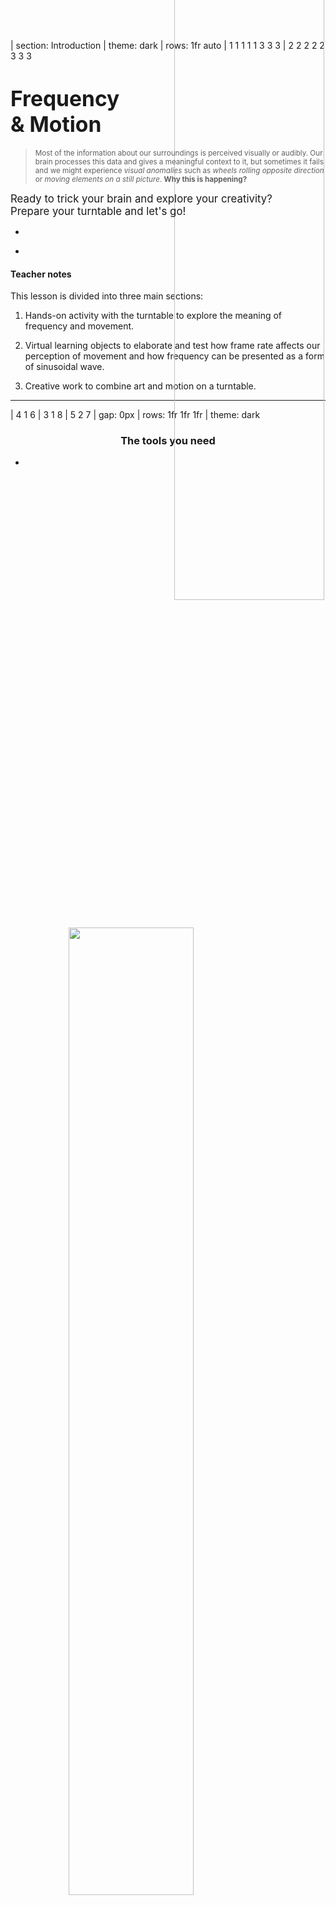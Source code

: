 | section: Introduction
| theme: dark
| rows: 1fr auto
| 1 1 1 1 1 3 3 3
| 2 2 2 2 2 3 3 3

<!--
<f-scene width="1100" height="1100" style="position: fixed; top: -470px; right: -600px; z-index: 0;">
  <f-circle r="0.1" :stroke="color('darkgray')" />
  <f-circle r="1.26" :stroke="color('darkgray')" />
  <f-circle r="1.95" :stroke="color('darkgray')" />
  <f-spinner :duration="10000">
    <f-group
      v-for="n in range(0,120).slice(0, 30)"
      :key="n"
      :rotation="(360 / 30) * n"
      scale="0.1">
  	<image
      :href="'./images/metropolis/metropolis' + String(n + 1).padStart(3,'0') + '.png'"
      :height="399 / 100"
      :width="250 / 100"
      transform="translate(0,14)"
    />
    </f-group>
  </f-spinner>
</f-scene> 
-->

<img src="./images/vinyl.png" style= "width: 50%; position: fixed; top: -40px; right: -10px; z-index: 0;">

<div style="position: relative">

# <big>Frequency<br>& Motion</big>

><small>Most of the information about our surroundings is perceived visually or audibly. Our brain processes this data and gives a meaningful context to it, but sometimes it fails and we might experience *visual anomalies* such as *wheels rolling opposite direction* or *moving elements on a still picture*. **Why this is happening?**</small>

<big>Ready to trick your brain and explore your creativity?<br>Prepare your turntable and let's go!</big>

</div>

-

<div style="position: relative">

<f-next-button title="Start" />

</div>

-

<f-notes class-name="tertiary" width="50vw" style="--base: 9px; --primary: var(--darkgray);">

#### Teacher notes

This lesson is divided into three main sections:

1. Hands-on activity with the turntable to explore the meaning of frequency and movement.

2. Virtual learning objects to elaborate and test how frame rate affects our perception of movement and how frequency can be presented as a form of sinusoidal wave.

3. Creative work to combine art and motion on a turntable.

</f-notes>


---

| 4 1 6
| 3 1 8
| 5 2 7
| gap: 0px
| rows: 1fr 1fr 1fr
| theme: dark

<center><div>

### The tools you need

<f-next-button />

</div></center>

-

<div style= "display:flex; align-items:center; justify-content:center; height:100%">
<img src="./images/collage/printer.png" style= "width:63%">
</div>

-

<div style= "display:flex; align-items:center; justify-content:center; transform:rotate(180deg); height:100%">
<img src="./images/collage/scissors.png" style= "width:43%">
</div>

-

<div style= "display:flex; align-items:center; justify-content:center; height:100%">
<img src="./images/collage/turntable.png" style= "width:65%">
</div>

-

<div style= "display:flex; align-items:center; justify-content:center; height:100%">
<img src="./images/collage/smart.png" style= "width:33%">
</div>

-

<div style= "display:flex; align-items:center; justify-content:center; height:100%">
<img src="./images/collage/computer.png" style= "width:58%">
</div>

-

<div style= "display:flex; align-items:center; justify-content:center; height:100%">
<img src="./images/collage/paper.png" style= "width:74%">
</div>


-

<div style= "display:flex; align-items:center; justify-content:center; height:100%">
<img src="./images/collage/pencil.png" style= "width:31%">
</div>

---

| section: How to Define Frequency?
| padding: 0
| gap: 0
| theme: dark
| 1 2 3
| 1 4 5
| 1 6 7

<section>

<p />

<f-icon-heading icon="fact" size="small">Discuss</f-icon-heading>

# What is frequency?

Watch the following videos and define frequency in your own words and describe all possible ways to experience it.
<p0>
<f-next-button />


</section>


-

<f-video src="https://www.youtube.com/watch?v=heRuLp7CyTM" />

-

<f-video src="https://www.youtube.com/watch?v=tOvnQ9Vqptw&t=358" />

-

<f-video src="https://www.youtube.com/watch?v=upvYAAh8RuU" />

-

<f-video src="https://www.youtube.com/watch?v=lmIFXIXQQ_E" />

-

<f-video src="https://www.youtube.com/watch?v=wvJAgrUBF4w" />

-

<f-video src="https://www.youtube.com/watch?v=FO566k4nA3g" />

---

| background: images/frequency.jpg
| theme: dark
| tint: 0.2

<center><div>

<f-activity-icon />

### Time for first hands-on exercise

<f-next-button title="Start" />

</div></center>

---

| section: Make Your First Animation
| rows: auto 1fr

| 1 1 1
| 2 2 3


<f-notes class-name="tertiary" width="50vw" style="--base: 9px">

### Objective

By experimentation, students should discover how the speed of motion affects our visual perception of shapes and / or colour.

Let students draw different ideas on cut-out circles and place them on the turntable’s platter rotating at different speed levels.

It’s all about discovering new shapes and their alignment on a circle to produce visually exciting blends through movement.

Optionally, put on the vinyl record and put the paper template on it, so students can experiment with different audio and animation speeds.

### Preparation

> ##### You will need
Printed paper templates, turntable, scissors, pencils.

Download and print out paper template to hand over to students. 

<a href="./files/frequency_templates.zip" class="tertiary">
<f-arrow-icon rotation="90" />Download PDF templates from here (.zip file)</a>

<p />
You will find 6 template PDFs from the .zip file. In this exercise, you will need only the 1st template (plain).
<p />
<img src="./images/zipContent.png" alt="Example" width="100%">
<p />

> ##### <f-fact-icon size="small" /> Printing tips
1. print the sheet 100% size, one sided
2. print more than 1 sheet for every student

</f-notes>

<f-icon-heading icon="activity" size="small">You are now ready to make your own visual experiments!</f-icon-heading>

# Make a spinning animation

-

<span class="bullet">1</span> First you need a paper template

<a href="./files/plainCircle.pdf" class="tertiary"><f-arrow-icon rotation="90" />Download PDF template</a>

<span class="bullet">2</span> Use scissors to cut out paper circles and draw on it anything you would like to see spinning on a turntable. 

<span class="bullet">3</span> Put the paper circle on the turntable and start spinning.

<span class="bullet">4</span> Draw different variations to find the most visually appealing and interesting combination of movement.

<f-next-button />

-

<f-scene width="400" height="400">
  <f-rotation duration="4000">
  <f-circle r="1.9" />
  <f-arc
    v-for="r in range(0.2,1.8,1.8 / 18)"
    :r="r"
    :inner-radius="r"
    :start-angle="180"
    :end-angle="360 + 175"
    :stroke="color('lightgray')"
    stroke-width="1"
  />
  <f-circle
    r="0.8"
    :fill="color('white')"
  />
  <f-circle
    r="0.1"
    :fill="color('white')"
  />
  <f-text y="0.4">33⅓</f-text>
  <f-text y="-0.4">rpm</f-text>
  </f-rotation>
</f-scene>

---

| section: From Spinning to Frequency
| rows: auto auto 1fr

| 1 1
| 2 3
| 4 4

# From spinning to frequency

-

As you might have noticed with your drawings in the correct order, to have a smooth animation or to create an optical illusion, you have to manipulate two variables:

* <var>Rotational speed</var> of the turntable.

* <var class="blue">Number of elements</var>around the circle. 

-

><small>Both variables can be described as [frequency](https://en.wikipedia.org/wiki/Frequency) and can be expressed as [sine waves](https://en.wikipedia.org/wiki/Sine_wave). Frequency is an important parameter used in science and engineering to specify the rate of a phenomenon.</small>

-

<p>

<f-fact-icon size="small" />
<f-sidebar title="Later You'll learn what frequency means in waves">

<p />

Current <var class="gray">x</var> axis value is <var class="gray">{{ round(get('a') / Math.PI,2) }} × π</var>

<f-slider set="a" :from="-Math.PI" :to="Math.PI" duration="1000" />
<small>Precise value is <var class="gray">{{ get('a') }}</var>


<f-scene :width="200" :height="(Math.PI / 2) * 200 + 16">
    <f-line
      :points="range(-Math.PI,Math.PI,0.1).map(x => [Math.cos(x),x])"
      :stroke="color('blue')"
      opacity="0.75"
    />
    <f-line
      :points="range(-Math.PI,Math.PI,0.1).map(x => [Math.cos(x),(x / 2) - (Math.PI / 2),])"
      :stroke="color('orange')"
      opacity="0.75"
    />
    <f-line
      :points="range(Math.PI,Math.PI * 3,0.1).map(x => [Math.cos(x),(x / 2) - (Math.PI / 2)])"
      :stroke="color('orange')"
      opacity="0.75"
    />
    <f-point
      :stroke="color('blue')"
      stroke-width="16"
      :x="Math.cos(get('a'))"
      :y="get('a')"
    />
    <f-point
      :stroke="color('orange')"
      stroke-width="10"
      :x="Math.cos((get('a') * 2) - Math.PI)"
      :y="get('a')"
    />
    <f-line
      :stroke="color('blue')"
      stroke-width="1"
      opacity="0.2"
      :x1="Math.cos(get('a'))"
      :x2="Math.cos(get('a'))"
      :y1="-Math.PI"
      :y2="Math.PI"
    />
    <f-line
      :stroke="color('orange')"
      stroke-width="1"
      opacity="0.2"
      :x1="Math.cos((get('a') * 2) - Math.PI)"
      :x2="Math.cos((get('a') * 2) - Math.PI)"
      :y1="-Math.PI"
      :y2="Math.PI"
    />
</f-scene>

<p />

<f-scene width="200" height="200">
    <f-circle />
    <f-point
      :stroke="color('blue')"
      stroke-width="16"
      :x="Math.cos(get('a'))"
      :y="Math.sin(get('a'))"
    />
    <f-point
      :stroke="color('orange')"
      stroke-width="10"
      :x="Math.cos((get('a') * 2) - Math.PI)"
      :y="Math.sin((get('a') * 2) - Math.PI)"
    />
    <f-line
      :stroke="color('blue')"
      stroke-width="1"
      opacity="0.2"
      :x1="-Math.PI"
      :x2="Math.PI"
      :y1="Math.sin(get('a'))"
      :y2="Math.sin(get('a'))"
    />
    <f-line
      :stroke="color('blue')"
      stroke-width="1"
      opacity="0.2"
      :y1="-Math.PI"
      :y2="Math.PI"
      :x1="Math.cos(get('a'))"
      :x2="Math.cos(get('a'))"
    />
    <f-line
      :stroke="color('orange')"
      stroke-width="1"
      opacity="0.2"
      :x1="-Math.PI"
      :x2="Math.PI"
      :y1="Math.sin((get('a') * 2) - Math.PI)"
      :y2="Math.sin((get('a') * 2) - Math.PI)"
    />
    <f-line
      :stroke="color('orange')"
      stroke-width="1"
      opacity="0.2"
      :y1="-Math.PI"
      :y2="Math.PI"
      :x1="Math.cos((get('a') * 2) - Math.PI)"
      :x2="Math.cos((get('a') * 2) - Math.PI)"
    />
</f-scene>

<f-scene :width="(Math.PI / 2) * 200 + 16" height="200">
    <f-line
      :points="range(-Math.PI,Math.PI,0.1).map(x => [x,Math.sin(x)])"
      :stroke="color('blue')"
      opacity="0.75"
    />
    <f-line
      :points="range(-Math.PI,Math.PI,0.1).map(x => [(x / 2) - (Math.PI / 2),Math.sin(x)])"
      :stroke="color('orange')"
      opacity="0.75"
    />
    <f-line
      :points="range(Math.PI,Math.PI * 3,0.1).map(x => [(x / 2) - (Math.PI / 2),Math.sin(x)])"
      :stroke="color('orange')"
      opacity="0.75"
    />
    <f-point
      :stroke="color('blue')"
      stroke-width="16"
      :x="get('a')"
      :y="Math.sin(get('a'))"
    />
    <f-point
      :stroke="color('orange')"
      stroke-width="10"
      :x="get('a')"
      :y="Math.sin((get('a') * 2) - Math.PI)"
    />
    <f-line
      :stroke="color('blue')"
      stroke-width="1"
      opacity="0.2"
      :x1="-Math.PI"
      :x2="Math.PI"
      :y1="Math.sin(get('a'))"
      :y2="Math.sin(get('a'))"
    />
    <f-line
      :stroke="color('orange')"
      stroke-width="1"
      opacity="0.2"
      :x1="-Math.PI"
      :x2="Math.PI"
      :y1="Math.sin((get('a') * 2) - Math.PI)"
      :y2="Math.sin((get('a') * 2) - Math.PI)"
    />
      
</f-scene>

-

<f-next-button />

---

| theme: dark

<center><div>

<f-fact-icon />

<p />

~The most common way to experience noticeable visual distortion<br>caused by frequency is by having the phenomenon occurring on a screen.~
<br> 
Watch following clip <small>(first 5 sec)</small> and observe <br>the movement of the <var>wagon wheels</var>

<p />

<f-next-button title="Go" />

</div><center>

---

| theme: dark

<f-video src="https://www.youtube.com/watch?v=89TltTWEXzU&feature=youtu.be&start=3300" />

---

| section: What happened to the Wheels?
| rows: auto auto 1fr
| gap: 30px

| 1 1 1 1
| 2 2 3 3
| 2 2 3 3
| 0 0 4 4

# What happened to the wheels?

-

You just experienced a [stroboscopic effect](https://en.wikipedia.org/wiki/Stroboscopic_effect) occurring during the movie clip. It is visible because the recording has slower [frame rate](https://en.wikipedia.org/wiki/Frame_rate) than the [rate of revolutions](https://en.wikipedia.org/wiki/Revolutions_per_minute) the object had in a given timeframe.

<br>

><f-fact-icon size="small" /><small> In other words, the movie clip is just a frequent series of pictures (frames) played very quickly (movies usually have 24 fps) and the **wheels were rotating quickly enough not to be in sync in every frame**; this produces a natural visual impression of rotating wheel.</small> 

-
<div style= "width:81%">
	<div style= "display:flex; align-items:center; justify-content:center; height:100%">
		<img src="./images/frameRate.png">
	</div>
<small>Without red dot, wheel appears to be rotating slowly backwards.</small>
</div>
<br>
-

##### How does it work? Let’s set up an experiment in the next slide.

<f-next-button title="Go" />

---

# Can You freeze the spinning wheel?

#### Adjust the wheel speed until the lines stop.

Rotation speed is <var>{{ get('d', 800) }} milliseconds</var> per rotation.
This is roughly <var>{{ get('d', 800) / 1000}} seconds</var>.
          
<f-slider
  set="d"
  value="800"
  to="2000"
  step="10"
  integer
  title=""
/>

<p /><br>

<f-fade v-if="get('d') == 0">

Hey, this is cheating! The wheel has to have *some* speed :)

</f-fade>

<f-fade v-if="get('d') == 500">

Almost there! Wait...does it seem to be moving?

</f-fade>

<f-fade v-if="get('d') == 1000">

Great! So it takes exactly <var>1 second</var> to make the wheel stop. *But why*? Let's move to the next step to figure it out.

<f-next-button />

</f-fade>

-

<f-scene width="500" height="500">
  <f-circle r="0.1" :stroke="color('lightergray')" />
  <f-circle r="1.03" :stroke="color('lightergray')" />
  <f-circle r="1.95" :stroke="color('lightergray')" />
  <f-spinner :duration="get('d')">
  	<f-spin-pattern count="60" r="0.5">
      <f-box
        height="0.025"
        width="0.65"
        position="1 0"
        :fill="color('primary')"
        stroke
      />
    </f-spin-pattern>
    <f-spin-pattern count="1" r="0.5">
      <f-point
        position="1.45 0"
        stroke-width="4"
        :stroke="color('red')"
      />
    </f-spin-pattern>
  </f-spinner>
</f-scene>

---

# Make it stop, again

#### Adjust the number of lines

Now let’s keep the rotation constant, <var>1 second</var> per rotation, and adjust the number of lines to make it appear the wheel stops.

We have <var class="blue">{{ get('c') }} lines</var>

<f-slider
  set="c"
  value="40"
  to="120"
  integer
  title=""
/>

<p /><br>

<f-fade v-if="get('c') == 0">

Really? Are you completely sure?

</f-fade>

<f-fade v-if="get('c') == 15">

Did it stop? My eyes are not sure.

</f-fade>

<f-fade v-if="get('c') == 30">

Yes, it seemed to stop but this flicker is rather annoying. Can you do better?.

</f-fade>


<f-fade v-if="get('c') == 60">

It stopped exactly at <var class="blue">60 lines</var>. *Why*? Let's figure it out in the next step.

<f-next-button />

</f-fade>

<f-fade v-if="get('c') == 90">

Ok, you call it stopping, I call it a flicker. Try some more!

</f-fade>

<f-fade v-if="get('c') == 120">

Very good, it stopped! But can you do it with a smaller number of lines as well?

</f-fade>


-

<f-scene width="500" height="500">
  <f-circle r="0.1" :stroke="color('lightergray')" />
  <f-circle r="1.03" :stroke="color('lightergray')" />
  <f-circle r="1.95" :stroke="color('lightergray')" />
  <f-spinner :duration="1000">
  	<f-spin-pattern :count="get('c')" r="0.5">
  	<f-box
      height="0.025"
      width="0.65"
      position="1 0"
      :fill="color('blue')"
      stroke
    />
    </f-spin-pattern>
    <f-spin-pattern count="1" r="0.5">
      <f-point
        position="1.45 0"
        stroke-width="4"
        :stroke="color('red')"
      />
    </f-spin-pattern>
  </f-spinner>
</f-scene>

---

# All together now

#### Adjust *both* the rotation <var>speed</var> and the number of <var class="blue">lines</var> until the wheel stops.

Rotation speed is <var>{{ get('d2') }} ms</var> or<var> {{ get('d2') / 1000}} seconds</var> per rotation.

<f-slider
  set="d2"
  value="1200"
  to="2000"
  step="10"
  integer
  title=""
/>

We have <var class="blue">{{ get('c2', 60) }} lines</var>

<f-slider
  set="c2"
  value="20"
  to="120"
  integer
  title=""
/>

<p /><br>

<f-fade v-if="get('d2') == 0 || get('c2') == 0">

Trust me, this value is simply too low.

</f-fade>

<div v-if="get('d2') == 1000 && get('c2') == 60">

*Voilà!* We ended up in a place where we have <var>1 second</var> for a full rotation and <var class="blue">60 lines</var> on a wheel. Do you know how fast your monitor updates its picture?

It is <var class="blue">60 times</var><var class="red">per second</var>, also known as <var class="gray">60 Herz</var> or <var class="gray">60 Hz</var>.

The lines *never stopped*. They are moving *right now*.

[It is just an *illusion :)*](https://www.youtube.com/watch?v=OnwbvwYe3PE)

<f-next-button />

</div>

-

<f-scene width="500" height="500">
  <f-circle r="0.1" :stroke="color('lightergray')" />
  <f-circle r="1.03" :stroke="color('lightergray')" />
  <f-circle r="1.95" :stroke="color('lightergray')" />
  <f-spinner :duration="get('d2')">
  	<f-spin-pattern :count="get('c2')" r="0.5">
  	<f-box
      height="0.025"
      width="0.65"
      position="1 0"
      :fill="color('blue')"
      stroke
    />
    </f-spin-pattern>
    <f-spin-pattern count="1" r="0.5">
      <f-point
        position="1.45 0"
        stroke-width="4"
        :stroke="color('red')"
      />
    </f-spin-pattern>
  </f-spinner>
</f-scene>

---

# Illusion of cinema

~By replacing <var class="blue">lines</var> with <var class="blue">image frames</var> we created the most basic cinema projector.~

Rotation speed is <var>{{ get('d3') }} ms</var> or<var> {{ get('d3') / 1000}} seconds</var> per rotation.

<f-slider
  set="d3"
  value="1000"
  to="2000"
  step="10"
  integer
  title=""
/>

We have <var class="blue">{{ get('c3', 60) }} image frames</var>

<f-slider
  set="c3"
  value="60"
  from="1"
  to="120"
  integer
  title=""
/>

<p /><br>

You have just completed all the steps required to experience visual distortion virtually on your screen. The same phenomenon occurred in the movie clip with wagon wheels. 

><f-fact-icon size="small" /><small> To find visually interesting morphs, play with the *rotational speed* and the *number of elements* around the circle. <br />Remember, capturing animation with a camera will add a new variable to the equation – ***the frame rate***.</small>

<p0>

<f-next-button />

</div>

-

<f-scene width="500" height="500">
  <f-circle r="0.1" :stroke="color('lightergray')" />
  <f-circle r="1.95" :stroke="color('lightergray')" />
  <f-spinner :duration="get('d3')">
    <f-group v-for="n in range(0,120).slice(0, get('c3'))" :rotation="(360 / get('c3')) * n" scale="0.1">
  	<image
      :href="'./images/metropolis/metropolis' + String(n + 1).padStart(3,'0') + '.png'"
      :height="399 / 100"
      :width="250 / 100"
      transform="translate(0,14)"
    />
    </f-group>
  </f-spinner>
</f-scene>

---

| theme: dark

<center><div>

<f-fact-icon />

<p />

~Let's have a 2 minute break before the next hands-on exercise.~
<small>Following clip shows You different turntable animations.</small>

<p />

<f-next-button title="Go" />

</div><center>

---

| theme: dark

<f-video src="https://www.youtube.com/watch?v=jWEs7u4Xeww" />


---

| section: Make Your Second Animation
| rows: auto 1fr

| 1 1 1
| 2 2 3

<f-notes class-name="tertiary" width="50vw" style="--base: 9px">

### Objective

Students will acquire deeper knowledge about frequency and frame rate whilst producing artwork on the circles with grid.

These circles will be used to replicate the [stroboscopic effect](https://en.wikipedia.org/wiki/Stroboscopic_effect).

### Preparation

> ##### You will need
Printed grid circles, turntable, scissors, pencils, a smartphone/tablet/PC for using the online tool.

Download and print out paper templates to hand out to students. You can download them from here:

<a href="./files/frequency_templates.zip" class="tertiary"><f-arrow-icon rotation="90" />Download PDF templates</a>

> ##### <f-fact-icon size="small" /> Printing tips
1. Print the sheet 100% size, one-sided.
2. Print more than 1 sheet for every student.

Students have to find the precise spinning speed to demonstrate the effect through the lens of a smartphone / tablet / PC camera using the frame rate tool. 

<a class="tertiary" href="../frequency_camera">Open framerate camera app</a>


</f-notes>

<f-icon-heading icon="activity" size="small">Let's now observe our experiment through the lens of a camera!</f-icon-heading>

# Make a spinning animation II

-

<span class="bullet">1</span> First you need paper templates with spokes.

<a href="./files/frequency_templates.zip" class="tertiary"><f-arrow-icon rotation="90" />Download set of PDF templates (.zip file)</a>

<span class="bullet">2</span> Draw in between the spokes.

<span class="bullet">3</span> Rotate the paper on the turntable.

<span class="bullet">4</span> Experiment with different turntable speeds until the lines (strokes) stop.

<span class="bullet">4</span> Observe the rotation on your smartphone / tablet / computer and adjust the frame rate:

<a class="tertiary" href="../frequency_camera" target="_blank">Open framerate camera app</a>

<f-next-button />

-

<f-scene width="400" height="400">
  <f-rotation>
  <f-circle r="1.9" />
  <f-arc
    v-for="r in range(0.2,1.8,1.8 / 18)"
    :r="r"
    :inner-radius="r"
    :start-angle="180"
    :end-angle="360 + 175"
    :stroke="color('lightergray')"
    stroke-width="1"
  />
  <f-line
    v-for="a in range(0,360,360/10)"
    :x2="polarx(a,1.9)"
    :y2="polary(a,1.9)"
  />
  <f-circle
    r="0.8"
    :fill="color('white')"
  />
  <f-circle
    r="0.1"
    :fill="color('white')"
  />
  <f-text y="0.4">33⅓</f-text>
  <f-text y="-0.4">rpm</f-text>
  </f-rotation>
</f-scene>

---

| section: Frequency as a Wave

| 1 1 2 2

<f-notes class-name="tertiary" width="50vw" style="--base: 9px">

Students will learn how to present frequency on a sinusoidal wave. This will allow them to experiment and test their new knowledge about frequency using a more mathematical way of thinking.

~Frequency can be expressed using a sinusoidal wave having two variables: time and cycle. in a two-dimensional space, if X-axis represents time and Y-axis a cycle, we can start presenting frequency using sinusoidal wave.~

~On a sinusoidal wave time lapses from left to right on the horizontal axis. The higher the frequency, the greater the number of cycles on the vertical axis, representing faster rate.~

</f-notes>

# Frequency as a wave

~After exploring spinning frequency and frame rate, let's define frequency as form of *wave*. The most common waveform might be the <a target="_blank" href="https://pudding.cool/2018/02/waveforms/">soundwave <f-arrow-icon rotation="-45" style="--icon-stroke: var(--gray)" /></a> but it can also represent <a href="../colorblindness">color <f-arrow-icon rotation="-45" style="--icon-stroke: var(--gray)" /></a></a> or movement.~

#### 1. Explore the waveform

Current <var class="gray">x</var> axis value is <var class="gray">{{ round(get('a') / Math.PI,2) }} × π</var>

<f-slider set="a" :from="-Math.PI" :to="Math.PI" duration="1000" />
<small>Precise value is <var class="gray">{{ get('a') }}</var>

<p />

#### 2. Discuss

What are you findings regarding waves moving at different speeds and different frequencies? How can frequency be interpreted in other visual ways?

<f-next-button />

-

<f-scene :width="200" :height="(Math.PI / 2) * 200 + 16">
    <f-line
      :points="range(-Math.PI,Math.PI,0.1).map(x => [Math.cos(x),x])"
      :stroke="color('blue')"
      opacity="0.75"
    />
    <f-line
      :points="range(-Math.PI,Math.PI,0.1).map(x => [Math.cos(x),(x / 2) - (Math.PI / 2),])"
      :stroke="color('orange')"
      opacity="0.75"
    />
    <f-line
      :points="range(Math.PI,Math.PI * 3,0.1).map(x => [Math.cos(x),(x / 2) - (Math.PI / 2)])"
      :stroke="color('orange')"
      opacity="0.75"
    />
    <f-point
      :stroke="color('blue')"
      stroke-width="16"
      :x="Math.cos(get('a'))"
      :y="get('a')"
    />
    <f-point
      :stroke="color('orange')"
      stroke-width="10"
      :x="Math.cos((get('a') * 2) - Math.PI)"
      :y="get('a')"
    />
    <f-line
      :stroke="color('blue')"
      stroke-width="1"
      opacity="0.2"
      :x1="Math.cos(get('a'))"
      :x2="Math.cos(get('a'))"
      :y1="-Math.PI"
      :y2="Math.PI"
    />
    <f-line
      :stroke="color('orange')"
      stroke-width="1"
      opacity="0.2"
      :x1="Math.cos((get('a') * 2) - Math.PI)"
      :x2="Math.cos((get('a') * 2) - Math.PI)"
      :y1="-Math.PI"
      :y2="Math.PI"
    />
</f-scene>

<p />

<f-scene width="200" height="200">
    <f-circle />
    <f-point
      :stroke="color('blue')"
      stroke-width="16"
      :x="Math.cos(get('a'))"
      :y="Math.sin(get('a'))"
    />
    <f-point
      :stroke="color('orange')"
      stroke-width="10"
      :x="Math.cos((get('a') * 2) - Math.PI)"
      :y="Math.sin((get('a') * 2) - Math.PI)"
    />
    <f-line
      :stroke="color('blue')"
      stroke-width="1"
      opacity="0.2"
      :x1="-Math.PI"
      :x2="Math.PI"
      :y1="Math.sin(get('a'))"
      :y2="Math.sin(get('a'))"
    />
    <f-line
      :stroke="color('blue')"
      stroke-width="1"
      opacity="0.2"
      :y1="-Math.PI"
      :y2="Math.PI"
      :x1="Math.cos(get('a'))"
      :x2="Math.cos(get('a'))"
    />
    <f-line
      :stroke="color('orange')"
      stroke-width="1"
      opacity="0.2"
      :x1="-Math.PI"
      :x2="Math.PI"
      :y1="Math.sin((get('a') * 2) - Math.PI)"
      :y2="Math.sin((get('a') * 2) - Math.PI)"
    />
    <f-line
      :stroke="color('orange')"
      stroke-width="1"
      opacity="0.2"
      :y1="-Math.PI"
      :y2="Math.PI"
      :x1="Math.cos((get('a') * 2) - Math.PI)"
      :x2="Math.cos((get('a') * 2) - Math.PI)"
    />
</f-scene>

<f-scene :width="(Math.PI / 2) * 200 + 16" height="200">
    <f-line
      :points="range(-Math.PI,Math.PI,0.1).map(x => [x,Math.sin(x)])"
      :stroke="color('blue')"
      opacity="0.75"
    />
    <f-line
      :points="range(-Math.PI,Math.PI,0.1).map(x => [(x / 2) - (Math.PI / 2),Math.sin(x)])"
      :stroke="color('orange')"
      opacity="0.75"
    />
    <f-line
      :points="range(Math.PI,Math.PI * 3,0.1).map(x => [(x / 2) - (Math.PI / 2),Math.sin(x)])"
      :stroke="color('orange')"
      opacity="0.75"
    />
    <f-point
      :stroke="color('blue')"
      stroke-width="16"
      :x="get('a')"
      :y="Math.sin(get('a'))"
    />
    <f-point
      :stroke="color('orange')"
      stroke-width="10"
      :x="get('a')"
      :y="Math.sin((get('a') * 2) - Math.PI)"
    />
    <f-line
      :stroke="color('blue')"
      stroke-width="1"
      opacity="0.2"
      :x1="-Math.PI"
      :x2="Math.PI"
      :y1="Math.sin(get('a'))"
      :y2="Math.sin(get('a'))"
    />
    <f-line
      :stroke="color('orange')"
      stroke-width="1"
      opacity="0.2"
      :x1="-Math.PI"
      :x2="Math.PI"
      :y1="Math.sin((get('a') * 2) - Math.PI)"
      :y2="Math.sin((get('a') * 2) - Math.PI)"
    />
      
</f-scene>

---

| section: Capture Your Frequency!

| 1 2
| 1 3

<f-icon-heading icon="activity" size="small">Create and present an animation</f-icon-heading>

# Final project

As a final task, you will prepare an analog animation using rotational movement. You can visualize abstract morphing or use a more illustrative style for the animation. Experiment and use your knowledge gathered from previous exercises to achieve a visually attractive outcome. 

#### Answer the questions

1. What constraints did you experience during the process?

2. Which variable (e.g. frame rate, speed of the rotating device, spokes)was the most critical part in your animation?

<a class="tertiary" href="..">← Back to projects</a>

<f-notes class-name="tertiary" width="50vw" style="--base: 9px">

The final assignment is individual work for students, to create analogue animation and capture it with any device that can record a video file.

> **You will need:** Any device that captures video, any kind of props

There are many paths for students may follow:

* They can make it as a flat 2D animation.
* They can make it with a 3D shape, which is more complex.

It is also possible to manipulate visuals using a strobe light or use any other device other than a turntable to rotate the artwork.
The teacher can decide how complex the pathway should be to take, depending on the planned curriculum.

</f-notes>

-

<f-video src="https://www.youtube.com/watch?v=D6imyhJYEIY" />

-

<f-video src="https://www.youtube.com/watch?v=9n-DtqB0sNc" />
